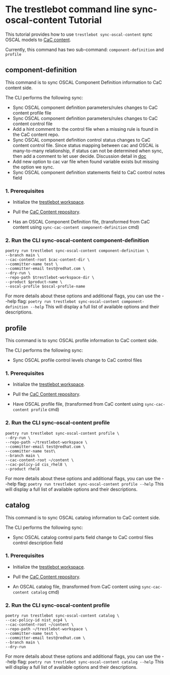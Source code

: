 # The trestlebot command line sync-oscal-content Tutorial

This tutorial provides how to use `trestlebot sync-oscal-content` sync OSCAL models to [CaC content](https://github.com/ComplianceAsCode/content).

Currently, this command has two sub-command: `component-definition` and `profile`

## component-definition

This command is to sync OSCAL Component Definition information to CaC content side.

The CLI performs the following sync:

- Sync OSCAL component definition parameters/rules changes to CaC content profile file
- Sync OSCAL component definition parameters/rules changes to CaC content control file
- Add a hint comment to the control file when a missing rule is found in the CaC content repo.
- Sync OSCAL component definition control status changes to CaC content control file. Since status mapping between
cac and OSCAL is many-to-many relationship, if status can not be determined when sync, then add a comment to let user
decide. Discussion detail in [doc](https://github.com/complytime/trestle-bot/discussions/511)
- Add new option to cac var file when found variable exists but missing the option we sync.
- Sync OSCAL component definition statements field to CaC control notes field

### 1. Prerequisites

- Initialize the [trestlebot workspace](../tutorials/github.md#3-initialize-trestlebot-workspace).

- Pull the [CaC Content repository](https://github.com/ComplianceAsCode/content).

- Has an OSCAL Component Definition file, (transformed from CaC content using `sync-cac-content component-definition` cmd)

### 2. Run the CLI sync-oscal-content component-definition
```shell
poetry run trestlebot sync-oscal-content component-definition \ 
--branch main \
--cac-content-root $cac-content-dir \
--committer-name test \
--committer-email test@redhat.com \
--dry-run \
--repo-path $trestlebot-workspace-dir \
--product $product-name \
--oscal-profile $oscal-profile-name
```

For more details about these options and additional flags, you can use the --help flag:
`poetry run trestlebot sync-oscal-content component-definition --help`
This will display a full list of available options and their descriptions.


## profile

This command is to sync OSCAL profile information to CaC content side.

The CLI performs the following sync:

- Sync OSCAL profile control levels change to CaC control files

### 1. Prerequisites

- Initialize the [trestlebot workspace](../tutorials/github.md#3-initialize-trestlebot-workspace).

- Pull the [CaC Content repository](https://github.com/ComplianceAsCode/content).

- Have OSCAL profile file, (transformed from CaC content using `sync-cac-content profile` cmd)

### 2. Run the CLI sync-oscal-content profile
```shell
poetry run trestlebot sync-oscal-content profile \
--dry-run \
--repo-path ~/trestlebot-workspace \
--committer-email test@redhat.com \
--committer-name test\
--branch main \
--cac-content-root ~/content \
--cac-policy-id cis_rhel8 \
--product rhel8
```

For more details about these options and additional flags, you can use the --help flag:
`poetry run trestlebot sync-oscal-content profile --help`
This will display a full list of available options and their descriptions.

## catalog

This command is to sync OSCAL catalog information to CaC content side.

The CLI performs the following sync:

- Sync OSCAL catalog control parts field change to CaC control files control description field

### 1. Prerequisites

- Initialize the [trestlebot workspace](../tutorials/github.md#3-initialize-trestlebot-workspace).

- Pull the [CaC Content repository](https://github.com/ComplianceAsCode/content).

- An OSCAL catalog file, (transformed from CaC content using `sync-cac-content catalog` cmd)

### 2. Run the CLI sync-oscal-content profile
```shell
poetry run trestlebot sync-oscal-content catalog \
--cac-policy-id nist_ocp4 \
--cac-content-root ~/content \
--repo-path ~/trestlebot-workspace \
--committer-name test \
--committer-email test@redhat.com \
--branch main \
--dry-run
```

For more details about these options and additional flags, you can use the --help flag:
`poetry run trestlebot sync-oscal-content catalog --help`
This will display a full list of available options and their descriptions.